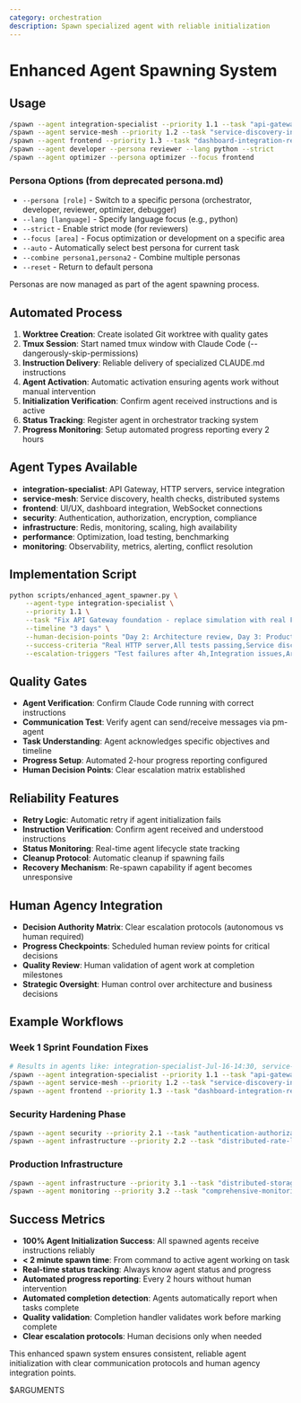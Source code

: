 ```yaml
---
category: orchestration  
description: Spawn specialized agent with reliable initialization
---
```


# Enhanced Agent Spawning System

## Usage
```bash
/spawn --agent integration-specialist --priority 1.1 --task "api-gateway-repair" --timeline "3-days"
/spawn --agent service-mesh --priority 1.2 --task "service-discovery-integration" --timeline "2-days"  
/spawn --agent frontend --priority 1.3 --task "dashboard-integration-repair" --timeline "2-days"
/spawn --agent developer --persona reviewer --lang python --strict
/spawn --agent optimizer --persona optimizer --focus frontend
```

### Persona Options (from deprecated persona.md)
- `--persona [role]` - Switch to a specific persona (orchestrator, developer, reviewer, optimizer, debugger)
- `--lang [language]` - Specify language focus (e.g., python)
- `--strict` - Enable strict mode (for reviewers)
- `--focus [area]` - Focus optimization or development on a specific area
- `--auto` - Automatically select best persona for current task
- `--combine persona1,persona2` - Combine multiple personas
- `--reset` - Return to default persona

Personas are now managed as part of the agent spawning process.

## Automated Process
1. **Worktree Creation**: Create isolated Git worktree with quality gates
2. **Tmux Session**: Start named tmux window with Claude Code (--dangerously-skip-permissions)
3. **Instruction Delivery**: Reliable delivery of specialized CLAUDE.md instructions
4. **Agent Activation**: Automatic activation ensuring agents work without manual intervention
5. **Initialization Verification**: Confirm agent received instructions and is active
6. **Status Tracking**: Register agent in orchestrator tracking system
7. **Progress Monitoring**: Setup automated progress reporting every 2 hours

## Agent Types Available
- **integration-specialist**: API Gateway, HTTP servers, service integration
- **service-mesh**: Service discovery, health checks, distributed systems
- **frontend**: UI/UX, dashboard integration, WebSocket connections
- **security**: Authentication, authorization, encryption, compliance
- **infrastructure**: Redis, monitoring, scaling, high availability
- **performance**: Optimization, load testing, benchmarking
- **monitoring**: Observability, metrics, alerting, conflict resolution

## Implementation Script
```bash
python scripts/enhanced_agent_spawner.py \
    --agent-type integration-specialist \
    --priority 1.1 \
    --task "Fix API Gateway foundation - replace simulation with real FastAPI server" \
    --timeline "3 days" \
    --human-decision-points "Day 2: Architecture review, Day 3: Production config" \
    --success-criteria "Real HTTP server,All tests passing,Service discovery integration" \
    --escalation-triggers "Test failures after 4h,Integration issues,Architecture decisions"
```

## Quality Gates
- **Agent Verification**: Confirm Claude Code running with correct instructions
- **Communication Test**: Verify agent can send/receive messages via pm-agent
- **Task Understanding**: Agent acknowledges specific objectives and timeline
- **Progress Setup**: Automated 2-hour progress reporting configured
- **Human Decision Points**: Clear escalation matrix established

## Reliability Features
- **Retry Logic**: Automatic retry if agent initialization fails
- **Instruction Verification**: Confirm agent received and understood instructions
- **Status Monitoring**: Real-time agent lifecycle state tracking
- **Cleanup Protocol**: Automatic cleanup if spawning fails
- **Recovery Mechanism**: Re-spawn capability if agent becomes unresponsive

## Human Agency Integration
- **Decision Authority Matrix**: Clear escalation protocols (autonomous vs human required)
- **Progress Checkpoints**: Scheduled human review points for critical decisions
- **Quality Review**: Human validation of agent work at completion milestones
- **Strategic Oversight**: Human control over architecture and business decisions

## Example Workflows

### Week 1 Sprint Foundation Fixes
```bash
# Results in agents like: integration-specialist-Jul-16-14:30, service-mesh-Jul-16-14:32
/spawn --agent integration-specialist --priority 1.1 --task "api-gateway-foundation-repair"
/spawn --agent service-mesh --priority 1.2 --task "service-discovery-integration"  
/spawn --agent frontend --priority 1.3 --task "dashboard-integration-repair"
```

### Security Hardening Phase
```bash
/spawn --agent security --priority 2.1 --task "authentication-authorization-system"
/spawn --agent infrastructure --priority 2.2 --task "distributed-rate-limiting"
```

### Production Infrastructure
```bash
/spawn --agent infrastructure --priority 3.1 --task "distributed-storage-backend"
/spawn --agent monitoring --priority 3.2 --task "comprehensive-monitoring-system"
```

## Success Metrics
- **100% Agent Initialization Success**: All spawned agents receive instructions reliably
- **< 2 minute spawn time**: From command to active agent working on task
- **Real-time status tracking**: Always know agent status and progress
- **Automated progress reporting**: Every 2 hours without human intervention
- **Automated completion detection**: Agents automatically report when tasks complete
- **Quality validation**: Completion handler validates work before marking complete
- **Clear escalation protocols**: Human decisions only when needed

This enhanced spawn system ensures consistent, reliable agent initialization with clear communication protocols and human agency integration points.

$ARGUMENTS